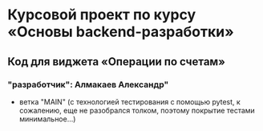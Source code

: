 # Курсовой проект по курсу «Основы backend-разработки»
## Код для виджета «Операции по счетам»
### "разработчик": Алмакаев Александр"
* ветка "MAIN"
(с технологией тестирования с помощью pytest, к сожалению,
еще не разобрался толком, поэтому покрытие тестами минимальное...) 